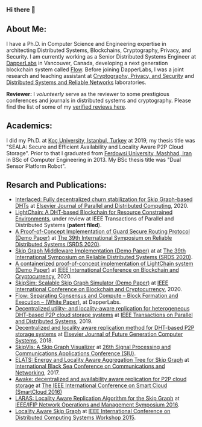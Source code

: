 ### Hi there 👋

<!--
**yhassanzadeh13/yhassanzadeh13** is a ✨ _special_ ✨ repository because its `README.md` (this file) appears on your GitHub profile.

Here are some ideas to get you started:

- 🔭 I’m currently working on ...
- 🌱 I’m currently learning ...
- 👯 I’m looking to collaborate on ...
- 🤔 I’m looking for help with ...
- 💬 Ask me about ...
- 📫 How to reach me: ...
- 😄 Pronouns: ...
- ⚡ Fun fact: ...
-->

## About Me: 
I have a Ph.D. in Computer Science and Engineering expertise in architecting Distributed Systems, Blockchains, Cryptography, Privacy, and Security. I am currently working as a Senior Distributed Systems Engineer at [DapperLabs](https://www.dapperlabs.com/) in Vancouver, Canada, developing a next generation blockchain system called [Flow](https://www.onflow.org/). Before joining DapperLabs, I was a joint research and teaching assistant at [Cryptography, Privacy, and Security](https://crypto.ku.edu.tr) and [Distributed Systems and Reliable Networks]() laboratories.

**Reviewer:** I _volunteerly_ serve as the reviewer to some prestigious conferences and journals in distributed systems and cryptography. Please find the list of some of my [verified reviews here](https://publons.com/researcher/3295196/yahya-hassanzadeh-nazarabadi/). 

## Academics: 
I did my Ph.D. at [Koç University, Istanbul, Turkey](ku.edu.tr) at 2019, my thesis title was "SEALA: Secure and Efficient Availability and Locality Aware P2P Cloud Storage". Prior to that I graduated from [Ferdowsi University, Mashhad, Iran](um.ac.ir) in BSc of Computer Engineering in 2013. My BSc thesis title was "Dual Sensor Platform Robot". 

## Resarch and Publications: 
- [Interlaced: Fully decentralized churn stabilization for Skip Graph-based DHTs](https://arxiv.org/pdf/1903.07289.pdf) at [Elsevier Journal of Parallel and Distributed Computing](https://www.journals.elsevier.com/journal-of-parallel-and-distributed-computing), 2020. 
- [LightChain: A DHT-based Blockchain for Resource Constrained Environments](https://arxiv.org/pdf/1904.00375.pdf), under review at IEEE Transactions of Parallel and Distributed Systems (**patent filed**).
- [A Proof-of-Concept Implementation of Guard Secure Routing Protocol (Demo Paper)](https://arxiv.org/pdf/2007.13212.pdf) at [The 39th International Symposium on Reliable Distributed Systems (SRDS 2020)](https://srds-conference.org/call-poster&demos.html).
- [Skip Graph Middleware Implementation (Demo Paper)](https://www.researchgate.net/profile/Yahya_Hassanzadeh_Nazarabadi2/publication/344665197_Demo_Skip_Graph_Middleware_Implementation/links/5f87f41d299bf1b53e28e6ed/Demo-Skip-Graph-Middleware-Implementation.pdf) at at [The 39th International Symposium on Reliable Distributed Systems (SRDS 2020)](https://srds-conference.org/call-poster&demos.html). 
- [A containerized proof-of-concept implementation of LightChain system (Demo Paper)](https://arxiv.org/pdf/2007.13203.pdf)  at [IEEE International Conference on Blockchain and Cryptocurrency](https://icbc2020.ieee-icbc.org/), 2020. 
- [SkipSim: Scalable Skip Graph Simulator (Demo Paper)](https://arxiv.org/pdf/2007.13200.pdf) at [IEEE International Conference on Blockchain and Cryptocurrency](https://icbc2020.ieee-icbc.org/), 2020. 
- [Flow: Separating Consensus and Compute – Block Formation and Execution – (White Paper)](https://arxiv.org/pdf/2002.07403.pdf), at DapperLabs.
- [Decentralized utility- and locality-aware replication for heterogeneous DHT-based P2P cloud storage systems](https://arxiv.org/pdf/1907.11997.pdf) at [IEEE Transactions on Parallel and Distributed Systems](https://www.computer.org/csdl/journal/td), 2019. 
- [Decentralized and locality aware replication method for DHT-based P2P storage systems](https://crypto.ku.edu.tr/wp-content/uploads/2019/05/1-s2.0-S0167739X17326973-main.pdf) at [Elsevier Journal of Future Generation Computer Systems](https://www.sciencedirect.com/journal/future-generation-computer-systems), 2018.
- [SkipVis: A Skip Graph Visualizer](https://www.researchgate.net/profile/Yahya_Hassanzadeh_Nazarabadi2/publication/326277258_SkipVis_A_skip_graph_visualizer/links/5b4d5ff7a6fdcc8dae246b03/SkipVis-A-skip-graph-visualizer.pdf) at [26th Signal Processing and Communications Applications Conference (SIU)](https://dblp.org/db/conf/siu/index.html). 
- [ELATS: Energy and Locality Aware Aggregation Tree for Skip Graph](https://www.researchgate.net/profile/Yahya_Hassanzadeh_Nazarabadi2/publication/317412557_ELATS_Energy_and_Locality_Aware_Aggregation_Tree_for_Skip_Graph/links/5939707ca6fdcc58ae8365de/ELATS-Energy-and-Locality-Aware-Aggregation-Tree-for-Skip-Graph.pdf) at [International Black Sea Conference on Communications and Networking](https://blackseacom2017.ieee-blackseacom.org/), 2017. 
- [Awake: decentralized and availability aware replication for P2P cloud storage](https://crypto.ku.edu.tr/wp-content/uploads/2019/05/skipgraph-replication-availability.pdf) at [The IEEE International Conference on Smart Cloud
(SmartCloud 2016)](http://csis.pace.edu/CSCloud/sc2016/index.html)
- [LARAS: Locality Aware Replication Algorithm for the Skip Graph](https://www.researchgate.net/profile/Yahya_Hassanzadeh_Nazarabadi2/publication/301790209_LARAS_Locality_Aware_Replication_Algorithm_for_the_Skip_Graph/links/5ab2412b458515ecebedca6e/LARAS-Locality-Aware-Replication-Algorithm-for-the-Skip-Graph.pdf) at [IEEE/IFIP Network Operations and Management Symposium 2016](https://noms2016.ieee-noms.org/).
- [Locality Aware Skip Graph](https://crypto.ku.edu.tr/wp-content/uploads/2019/05/skipgraph-locality.pdf) at [IEEE International Conference on Distributed Computing Systems Workshop 2015](https://ieeexplore.ieee.org/document/7165092).
